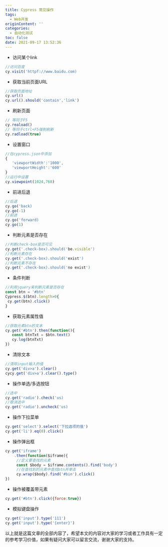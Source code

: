 ```yaml
---
title: Cypress 常见操作
tags:
  - Web开发
originContent: ''
categories:
  - 自动化测试
toc: false
date: 2021-09-17 13:52:36
---
```


- 访问某个link

```javascript
//访问百度
cy.visit('httpf://www.baidu.com)
```

- 获取当前页面URL
```javascript
//获取页面地址
cy.url()
cy.url().should('contain','link')
```

- 刷新页面
```javascript
// 等同于F5
cy.reaload()
// 等同于ctrl+F5强制刷新
cy.radload(true)
```

- 设置窗口
```javascript
//在cypress.json中添加
{ 
   'viewportWidth':'1000',
   'viewportHeight':'600'
}
//运行中设置
cy.viewpoint(1024,768)
```

- 前进后退
```js
//后退
cy.go('back)
cy.go(-1)
//前进
cy.go('forward)
cy.go(1)
```

- 判断元素是否存在
```js
//判断check-box是否可见
cy.get('.check-box).should('be.visible')
//判断元素存在
cy.get('.check-box).should('exist')
//判断元素不存在
cy.get('.check-box).should('no exist')
```

- 条件判断
```js
//利用jquery来判断元素是否存在
const btn = '#btn'
Cypress.$(btn).length>0{
 cy.get(btn).click()
}
```

- 获取元素属性值
```js
//获取元素btn的文本
cy.get('#btn').then(function(){
   const btnTxt = $btn.text()
   cy.log(btnTxt)
})
```

- 清除文本
```js
//清除input输入的值
cy.get('div>a').clear()
cycy.get('div>a').clear().type()
```

- 操作单选/多选按钮
```js
//选中
cy.get('radio').check('us)
//取消选中
cy.get('radio').uncheck('us)
```

- 操作下拉菜单
```js
cy.get('select').select('下拉选项的值')
cy.get('li').eq(0).click()
```

- 操作弹出框
```js
cy.get('iframe')
    .then(function($iframe){
     //定义要查找的元素
     const $body = $iframe.contents().find('body')
     //在查找到的元素中查找btn并单击
     cy.wrap($body).find('#bin').click()
})
```

- 操作被覆盖带元素
```js
cy.get('#btn').click({force:true})
```

- 模拟键盘操作
```js
cy.get('input').type('111')
cy.get('input').type('{enter}')
```

以上就是这篇文章的全部内容了，希望本文的内容对大家的学习或者工作具有一定的参考学习价值，如果有疑问大家可以留言交流，谢谢大家的支持。
